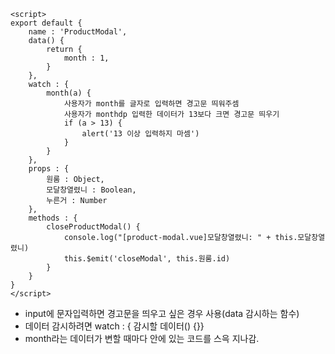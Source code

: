 ``` vue
<script>
export default {
	name : 'ProductModal',
	data() {
		return {
			month : 1,
		}
	},
	watch : {
		month(a) {
			사용자가 month를 글자로 입력하면 경고문 띄워주셈
			사용자가 monthdp 입력한 데이터가 13보다 크면 경고문 띄우기
			if (a > 13) {
				alert('13 이상 입력하지 마셈')
			}
		}
	},
	props : {
		원룸 : Object,
		모달창열렸니 : Boolean,
		누른거 : Number
	},
	methods : {
		closeProductModal() {
			console.log("[product-modal.vue]모달창열렸니: " + this.모달창열렸니)
			this.$emit('closeModal', this.원룸.id)
		}
	}
}
</script>
```
- input에 문자입력하면 경고문을 띄우고 싶은 경우 사용(data 감시하는 함수)
- 데이터 감시하려면 watch : { 감시할 데이터() {}}
- month라는 데이터가 변할 때마다 안에 있는 코드를 스윽 지나감.
